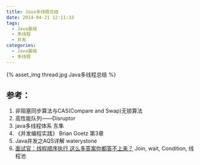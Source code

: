 ```yaml
---
title: Java多线程总结
date: 2014-04-21 12:11:33
tags: 
  - Java基础
  - 多线程
  - 并发
categories: 
  - Java基础
  - 多线程  
---
```


<p></p>
<!-- more -->

{% asset_img  thread.jpg  Java多线程总结 %}

## 参考：

1. 非阻塞同步算法与CAS(Compare and Swap)无锁算法
2. 高性能队列——Disruptor
3. java多线程体系 东隼
4. 《并发编程实践》 Brian Goetz 第3章
5. Java并发之AQS详解 waterystone
6. [面试官：线程顺序执行,这么多答案你都答不上来？](http://mp.weixin.qq.com/s?__biz=MzI1NDQ3MjQxNA==&mid=2247489989&idx=1&sn=76fc6b53ac9c7e9a3bf127e6ace66c3c&chksm=e9c5e074deb26962dcb2aa82df61e93847b60b106f92fa0b38f7d8cea07d12d7eb3f8cf180a5&mpshare=1&scene=24&srcid=&sharer_sharetime=1571881496774&sharer_shareid=970337f0f341cd04749ae35c84d2fc1e#rd)
   Join, wait, Condition, 线程池